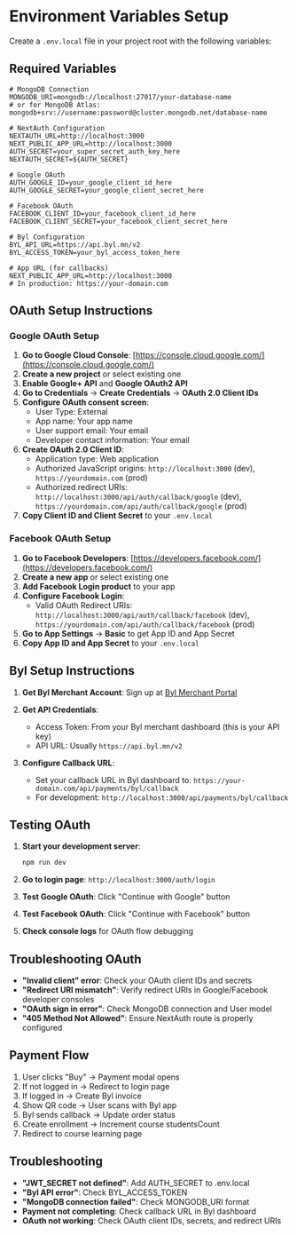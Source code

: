 # Environment Variables Setup

Create a `.env.local` file in your project root with the following variables:

## Required Variables

```env
# MongoDB Connection
MONGODB_URI=mongodb://localhost:27017/your-database-name
# or for MongoDB Atlas: mongodb+srv://username:password@cluster.mongodb.net/database-name

# NextAuth Configuration
NEXTAUTH_URL=http://localhost:3000
NEXT_PUBLIC_APP_URL=http://localhost:3000
AUTH_SECRET=your_super_secret_auth_key_here
NEXTAUTH_SECRET=${AUTH_SECRET}

# Google OAuth
AUTH_GOOGLE_ID=your_google_client_id_here
AUTH_GOOGLE_SECRET=your_google_client_secret_here

# Facebook OAuth
FACEBOOK_CLIENT_ID=your_facebook_client_id_here
FACEBOOK_CLIENT_SECRET=your_facebook_client_secret_here

# Byl Configuration
BYL_API_URL=https://api.byl.mn/v2
BYL_ACCESS_TOKEN=your_byl_access_token_here

# App URL (for callbacks)
NEXT_PUBLIC_APP_URL=http://localhost:3000
# In production: https://your-domain.com
```

## OAuth Setup Instructions

### Google OAuth Setup

1. **Go to Google Cloud Console**: [https://console.cloud.google.com/](https://console.cloud.google.com/)
2. **Create a new project** or select existing one
3. **Enable Google+ API** and **Google OAuth2 API**
4. **Go to Credentials** → **Create Credentials** → **OAuth 2.0 Client IDs**
5. **Configure OAuth consent screen**:
   - User Type: External
   - App name: Your app name
   - User support email: Your email
   - Developer contact information: Your email
6. **Create OAuth 2.0 Client ID**:
   - Application type: Web application
   - Authorized JavaScript origins: `http://localhost:3000` (dev), `https://yourdomain.com` (prod)
   - Authorized redirect URIs: `http://localhost:3000/api/auth/callback/google` (dev), `https://yourdomain.com/api/auth/callback/google` (prod)
7. **Copy Client ID and Client Secret** to your `.env.local`

### Facebook OAuth Setup

1. **Go to Facebook Developers**: [https://developers.facebook.com/](https://developers.facebook.com/)
2. **Create a new app** or select existing one
3. **Add Facebook Login product** to your app
4. **Configure Facebook Login**:
   - Valid OAuth Redirect URIs: `http://localhost:3000/api/auth/callback/facebook` (dev), `https://yourdomain.com/api/auth/callback/facebook` (prod)
5. **Go to App Settings** → **Basic** to get App ID and App Secret
6. **Copy App ID and App Secret** to your `.env.local`

## Byl Setup Instructions

1. **Get Byl Merchant Account**: Sign up at [Byl Merchant Portal](https://merchant.byl.mn)

2. **Get API Credentials**:
   - Access Token: From your Byl merchant dashboard (this is your API key)
   - API URL: Usually `https://api.byl.mn/v2`

3. **Configure Callback URL**: 
   - Set your callback URL in Byl dashboard to: `https://your-domain.com/api/payments/byl/callback`
   - For development: `http://localhost:3000/api/payments/byl/callback`

## Testing OAuth

1. **Start your development server**:
   ```bash
   npm run dev
   ```

2. **Go to login page**: `http://localhost:3000/auth/login`

3. **Test Google OAuth**: Click "Continue with Google" button
4. **Test Facebook OAuth**: Click "Continue with Facebook" button

5. **Check console logs** for OAuth flow debugging

## Troubleshooting OAuth

- **"Invalid client" error**: Check your OAuth client IDs and secrets
- **"Redirect URI mismatch"**: Verify redirect URIs in Google/Facebook developer consoles
- **"OAuth sign in error"**: Check MongoDB connection and User model
- **"405 Method Not Allowed"**: Ensure NextAuth route is properly configured

## Payment Flow

1. User clicks "Buy" → Payment modal opens
2. If not logged in → Redirect to login page
3. If logged in → Create Byl invoice
4. Show QR code → User scans with Byl app
5. Byl sends callback → Update order status
6. Create enrollment → Increment course studentsCount
7. Redirect to course learning page

## Troubleshooting

- **"JWT_SECRET not defined"**: Add AUTH_SECRET to .env.local
- **"Byl API error"**: Check BYL_ACCESS_TOKEN
- **"MongoDB connection failed"**: Check MONGODB_URI format
- **Payment not completing**: Check callback URL in Byl dashboard
- **OAuth not working**: Check OAuth client IDs, secrets, and redirect URIs
